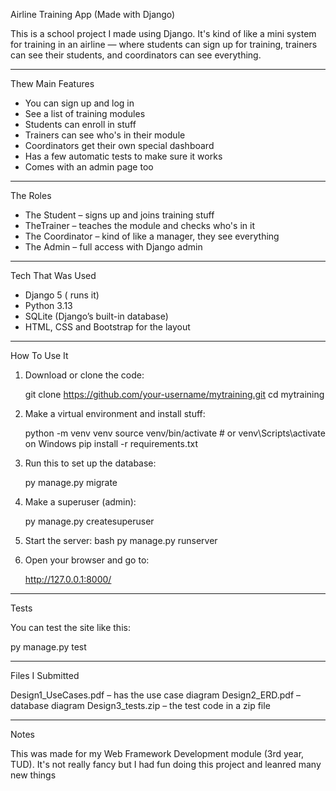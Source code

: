 
Airline Training App (Made with Django)

This is a school project I made using Django. It's kind of like a mini system for training in an airline — where students can sign up for training, trainers can see their students, and coordinators can see everything.

---

 Thew Main Features

- You can sign up and log in
- See a list of training modules
- Students can enroll in stuff
- Trainers can see who's in their module
- Coordinators get their own special dashboard
- Has a few automatic tests to make sure it works
- Comes with an admin page too 

---

The Roles

- The Student – signs up and joins training stuff
- TheTrainer – teaches the module and checks who's in it
- The Coordinator – kind of like a manager, they see everything
- The Admin – full access with Django admin

---

Tech That Was Used

- Django 5 ( runs it)
- Python 3.13
- SQLite (Django’s built-in database)
- HTML, CSS and Bootstrap for the layout

---

How To Use It

1. Download or clone the code:

   git clone https://github.com/your-username/mytraining.git
   cd mytraining
   

2. Make a virtual environment and install stuff:
   
   python -m venv venv
   source venv/bin/activate  # or venv\Scripts\activate on Windows
   pip install -r requirements.txt
   

3. Run this to set up the database:

   py manage.py migrate
   

4. Make a superuser (admin):

   py manage.py createsuperuser
  

5. Start the server:
   bash
   py manage.py runserver
   

6. Open your browser and go to:
   
   http://127.0.0.1:8000/
   

---

Tests

You can test the site like this:

py manage.py test


---

  Files I Submitted

 Design1_UseCases.pdf – has the use case diagram
 Design2_ERD.pdf – database diagram
 Design3_tests.zip – the test code in a zip file

---

 Notes

This was made for my Web Framework Development module  (3rd year, TUD). It's not really fancy but I had fun doing this project and leanred many new things 
